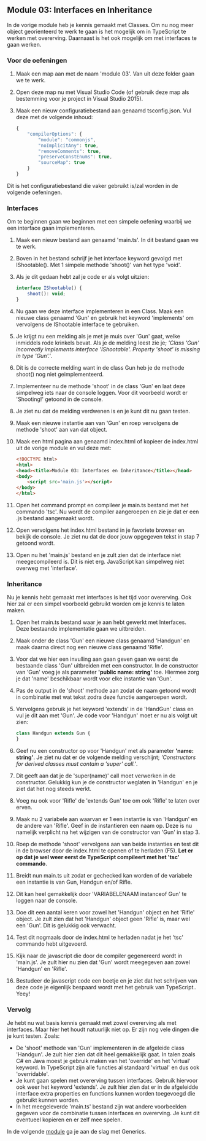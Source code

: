 ## Module 03: Interfaces en Inheritance

In de vorige module heb je kennis gemaakt met Classes. Om nu nog meer object georienteerd te werk te gaan is het mogelijk om in TypeScript te werken met overerving. Daarnaast is het ook mogelijk om met interfaces te gaan werken.

### Voor de oefeningen
1. Maak een map aan met de naam 'module 03'. Van uit deze folder gaan we te werk.

2. Open deze map nu met Visual Studio Code (of gebruik deze map als bestemming voor je project in Visual Studio 2015).

3. Maak een nieuw configuratiebestand aan genaamd tsconfig.json. Vul deze met de volgende inhoud:

    ```javascript
    {
        "compilerOptions": {
            "module": "commonjs",
            "noImplicitAny": true,
            "removeComments": true,
            "preserveConstEnums": true,
            "sourceMap": true
        }
    }
    ```
Dit is het configuratiebestand die vaker gebruikt is/zal worden in de volgende oefeningen.

### Interfaces 
Om te beginnen gaan we beginnen met een simpele oefening waarbij we een interface gaan implementeren.

1. Maak een nieuw bestand aan genaamd 'main.ts'. In dit bestand gaan we te werk.

2. Boven in het bestand schrijf je het interface keyword gevolgd met IShootable(). Met 1 simpele methode 'shoot()' van het type 'void'. 

3. Als je dit gedaan hebt zal je code er als volgt uitzien:
    ```javascript
    interface IShootable() {
        shoot(): void;   
    }
    ```
    
4. Nu gaan we deze interface implementeren in een Class. Maak een nieuwe class genaamd 'Gun' en gebruik het keyword 'implements' om vervolgens de IShootable interface te gebruiken.

5. Je krijgt nu een melding als je met je muis over 'Gun' gaat, welke inmiddels rode krinkels bevat. Als je de melding leest zie je; *'Class 'Gun' incorrectly implements interface 'IShootable'. Property 'shoot' is missing in type 'Gun'.'*.

6. Dit is de correcte melding want in de class Gun heb je de methode shoot() nog niet geimplementeerd.

7. Implementeer nu de methode 'shoot' in de class 'Gun' en laat deze simpelweg iets naar de console loggen. Voor dit voorbeeld wordt er 'Shooting!' getoond in de console.

8. Je ziet nu dat de melding verdwenen is en je kunt dit nu gaan testen.

9. Maak een nieuwe instantie aan van 'Gun' en roep vervolgens de methode 'shoot' aan van dat object.

10. Maak een html pagina aan genaamd index.html of kopieer de index.html uit de vorige module en vul deze met:

    ```html
    <!DOCTYPE html>
    <html>
    <head><title>Module 03: Interfaces en Inheritance</title></head>
    <body>
        <script src='main.js'></script>
    </body>
    </html>
    ```
11. Open het command prompt en compileer je main.ts bestand met het commando 'tsc'. Nu wordt de compiler aangeroepen en zie je dat er een .js bestand aangemaakt wordt. 

12. Open vervolgens het index.html bestand in je favoriete browser en bekijk de console. Je ziet nu dat de door jouw opgegeven tekst in stap 7 getoond wordt.

13. Open nu het 'main.js' bestand en je zult zien dat de interface niet meegecompileerd is. Dit is niet erg. JavaScript kan simpelweg niet overweg met 'interface'.

### Inheritance
Nu je kennis hebt gemaakt met interfaces is het tijd voor overerving. Ook hier zal er een simpel voorbeeld gebruikt worden om je kennis te laten maken. 

1. Open het main.ts bestand waar je aan hebt gewerkt met Interfaces. Deze bestaande implementatie gaan we uitbreiden.

2. Maak onder de class 'Gun' een nieuwe class genaamd 'Handgun' en maak daarna direct nog een nieuwe class genaamd 'Rifle'. 

3. Voor dat we hier een invulling aan gaan geven gaan we eerst de bestaande class 'Gun' uitbreiden met een constructor. In de constructor van 'Gun' voeg je als parameter **'public name: string'** toe. Hiermee zorg je dat 'name' beschikbaar wordt voor elke instantie van 'Gun'.

4. Pas de output in de 'shoot' methode aan zodat de naam getoond wordt in combinatie met wat tekst zodra deze functie aangeroepen wordt.

5. Vervolgens gebruik je het keyword 'extends' in de 'HandGun' class en vul je dit aan met 'Gun'. Je code voor 'Handgun' moet er nu als volgt uit zien:

    ```javascript
    class Handgun extends Gun {
    }
    ```
6. Geef nu een constructor op voor 'Handgun' met als parameter **'name: string'**. Je ziet nu dat er de volgende melding verschijnt; *'Constructors for derived classes must contain a 'super' call.'*.

7. Dit geeft aan dat je de 'super(name)' call moet verwerken in de constructor. Gelukkig kun je de constructor weglaten in 'Handgun' en je ziet dat het nog steeds werkt.

8. Voeg nu ook voor 'Rifle' de 'extends Gun' toe om ook 'Rifle' te laten over erven.

9. Maak nu 2 variabele aan waarvan er 1 een instantie is van 'Handgun' en de andere van 'Rifle'. Geef in de instantieren een naam op. Deze is nu namelijk verplicht na het wijzigen van de constructor van 'Gun' in stap 3.

10. Roep de methode 'shoot' vervolgens aan van beide instanties en test dit in de browser door de index.html te openen of te herladen (F5). **Let er op dat je wel weer eerst de TypeScript compileert met het 'tsc' commando**.

11. Breidt nun main.ts uit zodat er gechecked kan worden of de variabele een instantie is van Gun, Handgun en/of Rifle.

12. Dit kan heel gemakkelijk door 'VARIABELENAAM instanceof Gun' te loggen naar de console.

13. Doe dit een aantal keren voor zowel het 'Handgun' object en het 'Rifle' object. Je zult zien dat het 'Handgun' object geen 'Rifle' is, maar wel een 'Gun'. Dit is gelukkig ook verwacht.

14. Test dit nogmaals door de index.html te herladen nadat je het 'tsc' commando hebt uitgevoerd.

15. Kijk naar de javascript die door de compiler gegenereerd wordt in 'main.js'. Je zult hier nu zien dat 'Gun' wordt meegegeven aan zowel 'Handgun' en 'Rifle'.

16. Bestudeer de javascript code een beetje en je ziet dat het schrijven van deze code je eigenlijk bespaard wordt met het gebruik van TypeScript.. Yeey!

### Vervolg
Je hebt nu wat basis kennis gemaakt met zowel overerving als met interfaces. Maar hier het houdt natuurlijk niet op. Er zijn nog vele dingen die je kunt testen. Zoals:
- De 'shoot' methode van 'Gun' implementeren in de afgeleide class 'Handgun'. Je zult hier zien dat dit heel gemakkelijk gaat. In talen zoals C# en Java moest je gebruik maken van het 'override' en het 'virtual' keyword. In TypeScript zijn alle functies al standaard 'virtual' en dus ook 'overridable'.
- Je kunt gaan spelen met overerving tussen interfaces. Gebruik hiervoor ook weer het keyword 'extends'. Je zult hier zien dat er in de afgeleidde interface extra properties en functions kunnen worden toegevoegd die gebruikt kunnen worden.
- In het meegeleverde 'main.ts' bestand zijn wat andere voorbeelden gegeven voor de combinatie tussen interfaces en overerving. Je kunt dit eventueel kopieren en er zelf mee spelen.

In de volgende [module](https://github.com/lmeijdam/typescript-start/tree/master/04) ga je aan de slag met Generics. 